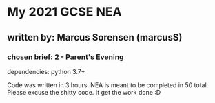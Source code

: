 # My 2021 GCSE NEA
## written by: Marcus Sorensen (marcusS)

### chosen brief: 2 - Parent's Evening

dependencies: python 3.7+

Code was written in 3 hours. NEA is meant to be completed in 50 total. Please excuse the shitty code. It get the work done :D
